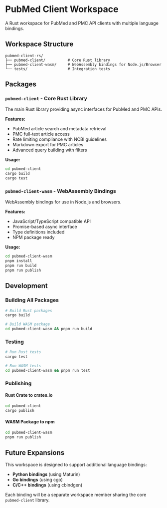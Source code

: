 # PubMed Client Workspace

A Rust workspace for PubMed and PMC API clients with multiple language bindings.

## Workspace Structure

```
pubmed-client-rs/
├── pubmed-client/          # Core Rust library
├── pubmed-client-wasm/     # WebAssembly bindings for Node.js/Browser
└── tests/                  # Integration tests
```

## Packages

### `pubmed-client` - Core Rust Library

The main Rust library providing async interfaces for PubMed and PMC APIs.

**Features:**

- PubMed article search and metadata retrieval
- PMC full-text article access
- Rate limiting compliance with NCBI guidelines
- Markdown export for PMC articles
- Advanced query building with filters

**Usage:**

```bash
cd pubmed-client
cargo build
cargo test
```

### `pubmed-client-wasm` - WebAssembly Bindings

WebAssembly bindings for use in Node.js and browsers.

**Features:**

- JavaScript/TypeScript compatible API
- Promise-based async interface
- Type definitions included
- NPM package ready

**Usage:**

```bash
cd pubmed-client-wasm
pnpm install
pnpm run build
pnpm run publish
```

## Development

### Building All Packages

```bash
# Build Rust packages
cargo build

# Build WASM package
cd pubmed-client-wasm && pnpm run build
```

### Testing

```bash
# Run Rust tests
cargo test

# Run WASM tests
cd pubmed-client-wasm && pnpm run test
```

### Publishing

#### Rust Crate to crates.io

```bash
cd pubmed-client
cargo publish
```

#### WASM Package to npm

```bash
cd pubmed-client-wasm
pnpm run publish
```

## Future Expansions

This workspace is designed to support additional language bindings:

- **Python bindings** (using Maturin)
- **Go bindings** (using cgo)
- **C/C++ bindings** (using cbindgen)

Each binding will be a separate workspace member sharing the core `pubmed-client` library.
